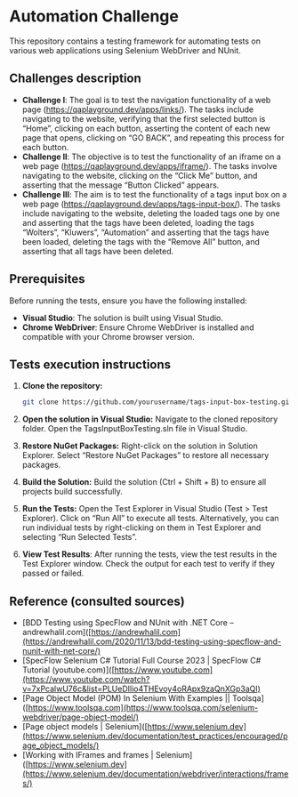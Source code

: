 # Automation Challenge

This repository contains a testing framework for automating tests on various web applications using Selenium WebDriver and NUnit. 

## Challenges description

- **Challenge I**: The goal is to test the navigation functionality of a web page (https://qaplayground.dev/apps/links/). The tasks include navigating to the website, verifying that the first selected button is “Home”, clicking on each button, asserting the content of each new page that opens, clicking on “GO BACK”, and repeating this process for each button.
- **Challenge II**: The objective is to test the functionality of an iframe on a web page (https://qaplayground.dev/apps/iframe/). The tasks involve navigating to the website, clicking on the “Click Me” button, and asserting that the message “Button Clicked” appears.
- **Challenge III**: The aim is to test the functionality of a tags input box on a web page (https://qaplayground.dev/apps/tags-input-box/). The tasks include navigating to the website, deleting the loaded tags one by one and asserting that the tags have been deleted, loading the tags “Wolters”, “Kluwers”, “Automation” and asserting that the tags have been loaded, deleting the tags with the “Remove All” button, and asserting that all tags have been deleted.

## Prerequisites

Before running the tests, ensure you have the following installed:

- **Visual Studio**: The solution is built using Visual Studio.
- **Chrome WebDriver**: Ensure Chrome WebDriver is installed and compatible with your Chrome browser version.

## Tests execution instructions

1. **Clone the repository:**

   ```bash
   git clone https://github.com/yourusername/tags-input-box-testing.git
   ```

2. **Open the solution in Visual Studio:** Navigate to the cloned repository folder. Open the TagsInputBoxTesting.sln file in Visual Studio.

3. **Restore NuGet Packages:** Right-click on the solution in Solution Explorer. Select “Restore NuGet Packages” to restore all necessary packages.
   
4. **Build the Solution:** Build the solution (Ctrl + Shift + B) to ensure all projects build successfully.
   
5. **Run the Tests:** Open the Test Explorer in Visual Studio (Test > Test Explorer). Click on “Run All” to execute all tests. Alternatively, you can run individual tests by right-clicking on them in Test Explorer and selecting “Run Selected Tests”.
   
6. **View Test Results**: After running the tests, view the test results in the Test Explorer window. Check the output for each test to verify if they passed or failed.

## Reference (consulted sources)

- [BDD Testing using SpecFlow and NUnit with .NET Core – andrewhalil.com]([https://andrewhalil.com](https://andrewhalil.com/2020/11/13/bdd-testing-using-specflow-and-nunit-with-net-core/)
- [SpecFlow Selenium C# Tutorial Full Course 2023 | SpecFlow C# Tutorial (youtube.com)]([https://www.youtube.com](https://www.youtube.com/watch?v=7xPcalwU76c&list=PLUeDIlio4THEvoy4oRApx9zaQnXGp3aQl)
- [Page Object Model (POM) In Selenium With Examples || Toolsqa]([https://www.toolsqa.com](https://www.toolsqa.com/selenium-webdriver/page-object-model/)
- [Page object models | Selenium]([https://www.selenium.dev](https://www.selenium.dev/documentation/test_practices/encouraged/page_object_models/)
- [Working with IFrames and frames | Selenium]([https://www.selenium.dev](https://www.selenium.dev/documentation/webdriver/interactions/frames/)




